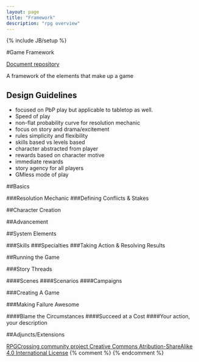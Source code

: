 ```yaml
---
layout: page
title: "Framework"
description: "rpg overview"
---
```

{% include JB/setup %}

#Game Framework

[Document repository](http://github.com/roninkelt/rpgx_cgd/)

A framework of the elements that make up a game

## Design Guidelines

* focused on PbP play but applicable to tabletop as well.
* Speed of play
* non-flat probability curve for resolution mechanic
* focus on story and drama/excitement
* rules simplicity and flexibility
* skills based vs levels based
* character abstracted from player
* rewards based on character motive
* immediate rewards
* story agency for all players
* GMless mode of play

##Basics

###Resolution Mechanic
###Defining Conflicts & Stakes


##Character Creation


##Advancement


##System Elements

###Skills
###Specialties
###Taking Action & Resolving Results


##Running the Game

###Story Threads

####Scenes
####Scenarios
####Campaigns

###Creating A Game

###Making Failure Awesome

####Blame the Circumstances
####Succeed at a Cost
####Your action, your description


##Adjuncts/Extensions


<a href="http://creativecommons.org/licenses/by-sa/4.0/">RPGCrossing community project Creative Commons Atribution-ShareAlike 4.0 International License</a> 
{% comment %} <!--vim: set ft=markdown wrap ts=8 tw=0 fileencoding=utf-8 :--> {% endcomment %}
